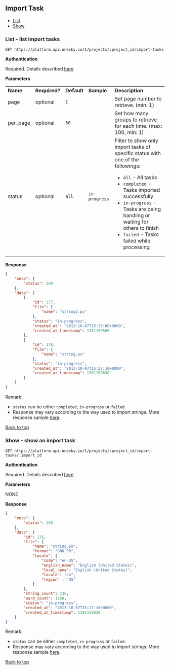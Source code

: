 ## Import Task
- [List](#list---list-import-tasks)
- [Show](#show---show-an-import-task)


### List - list import tasks

    GET https://platform.api.onesky.io/1/projects/:project_id/import-tasks

**Authentication**

Required. Details described [here](/README.md#authentication)

**Parameters**

<table>
    <tr>
        <td><strong>Name</strong></td>
        <td><strong>Required?</strong></td>
        <td><strong>Default</strong></td>
        <td><strong>Sample</strong></td>
        <td><strong>Description</strong></td>
    </tr>
    <tr>
        <td>page</td>
        <td>optional</td>
        <td><code>1</code></td>
        <td></td>
        <td>Set page number to retrieve. (min: 1)</td>
    </tr>
    <tr>
        <td>per_page</td>
        <td>optional</td>
        <td><code>50</code></td>
        <td></td>
        <td>Set how many groups to retrieve for each time. (max: 100, min: 1)</td>
    </tr>
    <tr>
        <td>status</td>
        <td>optional</td>
        <td><code>all</code></td>
        <td><code>in-progress</code></td>
        <td>
            Filter to show only import tasks of specific status with one of the followings:
            <ul>
                <li><code>all</code> - All tasks</li>
                <li><code>completed</code> - Tasks imported successfully</li>
                <li><code>in-progress</code> - Tasks are being handling or waiting for others to finish</li>
                <li><code>failed</code> - Tasks failed while processing</li>
            </ul>
        </td>
    </tr>
</table>

**Response**

``` json
{
    "meta": {
        "status": 200
    },
    "data": [
        {
            "id": 177,
            "file": {
                "name": "string2.po"
            },
            "status": "in-progress",
            "created_at": "2013-10-07T15:25:00+0000",
            "created_at_timestamp": 1381159500
        },
        {
            "id": 176,
            "file": {
                "name": "string.po"
            },
            "status": "in-progress",
            "created_at": "2013-10-07T15:27:10+0000",
            "created_at_timestamp": 1381159630
        }
    ]
}
```
Remark:
- `status` can be either `completed`, `in-progress` or `failed`.
- Response may vary according to the way used to import strings. More response sample [here](/reference/import_tasks_response_samples.md).

[Back to top](#import-task)

### Show - show an import task

    GET https://platform.api.onesky.io/1/projects/:project_id/import-tasks/:import_id

**Authentication**

Required. Details described [here](/README.md#authentication)

**Parameters**

NONE

**Response**

``` json
{
    "meta": {
        "status": 200
    },
    "data": {
        "id": 176,
        "file": {
            "name": "string.po",
            "format": "GNU_PO",
            "locale": {
                "code": "en-US",
                "english_name": "English (United States)",
                "local_name": "English (United States)",
                "locale": "en",
                "region" : "US"
            }
        },
        "string_count": 236,
        "word_count": 1260,
        "status": "in-progress",
        "created_at": "2013-10-07T15:27:10+0000",
        "created_at_timestamp": 1381159630
    }
}
```
Remark:
- `status` can be either `completed`, `in-progress` or `failed`.
- Response may vary according to the way used to import strings. More response sample [here](/reference/import_tasks_response_samples.md).

[Back to top](#import-task)
